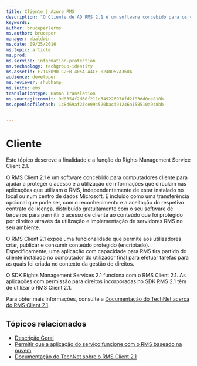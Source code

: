```yaml
---
title: Cliente | Azure RMS
description: "O Cliente de AD RMS 2.1 é um software concebido para os computadores cliente para ajudar a proteger o acesso e a utilização de informações"
keywords: 
author: bruceperlerms
ms.author: bruceper
manager: mbaldwin
ms.date: 09/25/2016
ms.topic: article
ms.prod: 
ms.service: information-protection
ms.technology: techgroup-identity
ms.assetid: F7145090-C2EB-405A-A4CF-0240D57A36DA
audience: developer
ms.reviewer: shubhamp
ms.suite: ems
translationtype: Human Translation
ms.sourcegitcommit: 9d8354f2d68f211d349226970fd2f83dd0ce810b
ms.openlocfilehash: 1c8d69af23ce094520bac491246a158510a948bb


---
```


# <a name="client"></a>Cliente

Este tópico descreve a finalidade e a função do Rights Management Service Client 2.1.

O RMS Client 2.1 é um software concebido para computadores cliente para ajudar a proteger o acesso e a utilização de informações que circulam nas aplicações que utilizam o RMS, independentemente de estar instalado no local ou num centro de dados Microsoft. É incluído como uma transferência opcional que pode ser, com o reconhecimento e a aceitação do respetivo contrato de licença, distribuído gratuitamente com o seu software de terceiros para permitir o acesso de cliente ao conteúdo que foi protegido por direitos através da utilização e implementação de servidores RMS no seu ambiente.

O RMS Client 2.1 expõe uma funcionalidade que permite aos utilizadores criar, publicar e consumir conteúdo protegido (encriptado). Especificamente, uma aplicação com capacidade para RMS tira partido do cliente instalado no computador do utilizador final para efetuar tarefas para as quais foi criada no contexto da gestão de direitos.

O SDK Rights Management Services 2.1 funciona com o RMS Client 2.1. As aplicações com permissão para direitos incorporadas no SDK RMS 2.1 têm de utilizar o RMS Client 2.1.

Para obter mais informações, consulte a [Documentação do TechNet acerca do RMS Client 2.1](https://TechNet.Microsoft.Com/library/jj159267(WS.10).aspx).

## <a name="related-topics"></a>Tópicos relacionados

* [Descrição Geral](ad-rms-overview.md)
* [Permitir que a aplicação do serviço funcione com o RMS baseado na nuvem](how-to-use-file-api-with-aadrm-cloud.md)
* [Documentação do TechNet sobre o RMS Client 2.1](https://TechNet.Microsoft.Com/en-us/library/jj159267(WS.10).aspx)
 

 



<!--HONumber=Nov16_HO2-->


